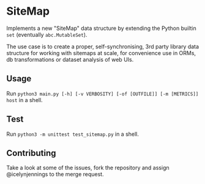 # SiteMap

Implements a new "SiteMap" data structure by extending the Python builtin `set` (eventually `abc.MutableSet`).

The use case is to create a proper, self-synchronising, 3rd party library data structure for working with sitemaps at scale, for convenience use in ORMs, db transformations or dataset analysis of web UIs.

## Usage

Run `python3 main.py [-h] [-v VERBOSITY] [-of [OUTFILE]] [-m [METRICS]] host` in a shell.

## Test

Run `python3 -m unittest test_sitemap.py` in a shell.

## Contributing

Take a look at some of the issues, fork the repository and assign @icelynjennings to the merge request.
